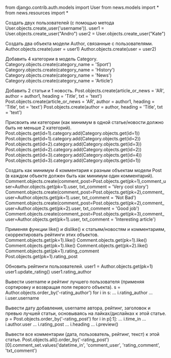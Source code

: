 from django.contrib.auth.models import User
from news.models import *
from news.resources import *


Создать двух пользователей (с помощью метода User.objects.create_user('username')).
user1 = User.objects.create_user("Andro")
user2 = User.objects.create_user("Kate")


Создать два объекта модели Author, связанные с пользователями.
Author.objects.create(user = user1)
Author.objects.create(user = user2)


Добавить 4 категории в модель Category.
Category.objects.create(category_name = 'Sport')
Category.objects.create(category_name = 'History')
Category.objects.create(category_name = 'News')
Category.objects.create(category_name = 'Article')


Добавить 2 статьи и 1 новость.
Post.objects.create(article_or_news = 'AR', author = author1, heading = 'Title', txt = 'text')
Post.objects.create(article_or_news = 'AR', author = author1, heading = 'Title', txt = 'text')
Post.objects.create(author = author, heading = 'Title', txt = 'text')


Присвоить им категории (как минимум в одной статье/новости должно быть не меньше 2 категорий).
Post.objects.get(id=1).category.add(Category.objects.get(id=1))
Post.objects.get(id=1).category.add(Category.objects.get(id=2))
Post.objects.get(id=2).category.add(Category.objects.get(id=3))
Post.objects.get(id=2).category.add(Category.objects.get(id=2))
Post.objects.get(id=3).category.add(Category.objects.get(id=4))
Post.objects.get(id=3).category.add(Category.objects.get(id=1))


Создать как минимум 4 комментария к разным объектам модели Post (в каждом объекте должен быть как минимум один комментарий).
Comment.objects.create(comment_post=Post.objects.get(pk=1),comment_user=Author.objects.get(pk=1).user, txt_comment = 'Very cool story')
Comment.objects.create(comment_post=Post.objects.get(pk=2),comment_user=Author.objects.get(pk=1).user, txt_comment = 'Not Bad')
Comment.objects.create(comment_post=Post.objects.get(pk=2),comment_user=Author.objects.get(pk=2).user, txt_comment = 'Good job')
Comment.objects.create(comment_post=Post.objects.get(pk=3),comment_user=Author.objects.get(pk=1).user, txt_comment = 'Interesting article')


Применяя функции like() и dislike() к статьям/новостям и комментариям, скорректировать рейтинги этих объектов.
Comment.objects.get(pk=1).like()
Comment.objects.get(pk=1).like()
Comment.objects.get(pk=1).like()
Comment.objects.get(pk=2).like()
Comment.objects.get(pk=1).rating_comment
Post.objects.get(pk=1).rating_post


Обновить рейтинги пользователей.
user1 = Author.objects.get(pk=1)
user1.update_rating()
user1.rating_author


Вывести username и рейтинг лучшего пользователя (применяя сортировку и возвращая поля первого объекта).
s = Author.objects.order_by('-rating_author')
for i in s:
...    i.rating_author
...    i.user.username
    
    
Вывести дату добавления, username автора, рейтинг, заголовок и превью лучшей статьи, основываясь на лайках/дислайках к этой статье.   
p = Post.objects.order_by('-rating_post')
for i in p[:1]:
...     i.time_in
...     i.author.user
...     i.rating_post
...     i.heading
...     i.preview()    


Вывести все комментарии (дата, пользователь, рейтинг, текст) к этой статье.
Post.objects.all().order_by('-rating_post')[0].comment_set.values('datetime_in', 'comment_user', 'rating_comment', 'txt_comment')
